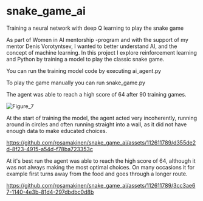 # snake_game_ai
Training a neural network with deep Q learning to play the snake game

As part of Women in AI mentorship -program and with the support of my mentor Denis Vorotyntsev, I wanted to better understand AI, and the concept of machine learning.
In this project I explore reinforcement learning and Python by training a model to play the classic snake game.

You can run the training model code by executing ai_agent.py

To play the game manually you can run snake_game.py

The agent was able to reach a high score of 64 after 90 training games.

![Figure_7](https://github.com/rosamakinen/snake_game_ai/assets/112611789/cf1248a1-28ee-4419-9b53-c67aa8eb978b)





At the start of training the model, the agent acted very incoherently, running around in circles and often running straight into a wall, as it did not have enough data to make educated choices.

https://github.com/rosamakinen/snake_game_ai/assets/112611789/d355de2d-8f23-4915-a54d-f78ba723353c




At it's best run the agent was able to reach the high score of 64, although it was not always making the most optimal choices. On many occasions it for example first turns away from the food and goes through a longer route.


https://github.com/rosamakinen/snake_game_ai/assets/112611789/3cc3ae67-1140-4e3b-81d4-297dbdbc0d8b



